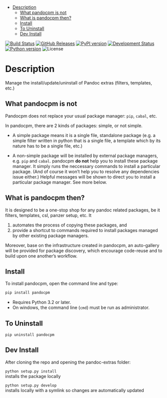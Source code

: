 <!--This README is auto-generated from `docs/README.md`. Do not edit this file directly.-->

-   [Description](#description)
    -   [What pandocpm is not](#what-pandocpm-is-not)
    -   [What is pandocpm then?](#what-is-pandocpm-then)
    -   [Install](#install)
    -   [To Uninstall](#to-uninstall)
    -   [Dev Install](#dev-install)

[![Build Status](https://travis-ci.org/pandoc-extras/pandocpm.svg?branch=master)](https://travis-ci.org/pandoc-extras/pandocpm) [![GitHub Releases](https://img.shields.io/github/tag/pandoc-extras/pandocpm.svg?label=github+release)](https://github.com/pandoc-extras/pandocpm/releases) [![PyPI version](https://img.shields.io/pypi/v/pandocpm.svg)](https://pypi.python.org/pypi/pandocpm/) [![Development Status](https://img.shields.io/pypi/status/pandocpm.svg)](https://pypi.python.org/pypi/pandocpm/) [![Python version](https://img.shields.io/pypi/pyversions/pandocpm.svg)](https://pypi.python.org/pypi/pandocpm/) <!-- [![Downloads](https://img.shields.io/pypi/dm/pandocpm.svg)](https://pypi.python.org/pypi/pandocpm/) --> ![License](https://img.shields.io/pypi/l/pandocpm.svg)

Description
===========

Manage the install/update/uninstall of Pandoc extras (filters, templates, etc.)

What pandocpm is not
--------------------

Pandocpm does not replace your usual package manager: `pip`, `cabal`, etc.

In pandocpm, there are 2 kinds of packages: simple, or not simple.

-   A simple package means it is a single file, standalone package (e.g. a simple filter written in python that is a single file, a template which by its nature has to be a single file, etc.)

-   A non-simple package will be installed by external package managers, e.g. `pip` and `cabal`. pandocpm **do not** help you to install these package manager. It simply runs the neccessary commands to install a particular package. (And of course it won’t help you to resolve any dependencies issue either.) Helpful messages will be shown to direct you to install a particular package manager. See more below.

What is pandocpm then?
----------------------

It is designed to be a one-stop shop for any pandoc related packages, be it filters, templates, csl, panzer setup, etc. It

1.  automates the process of copying these packages, and
2.  provide a shortcut to commands required to install packages managed by other existing package managers.

Moreover, base on the infrastructure created in pandocpm, an auto-gallery will be provided for package discovery, which encourage code-reuse and to build upon one another’s workflow.

Install
-------

To install pandocpm, open the command line and type:

``` bash
pip install pandocpm
```

-   Requires Python 3.2 or later.
-   On windows, the command line (`cmd`) must be run as administrator.

To Uninstall
------------

    pip uninstall pandocpm

Dev Install
-----------

After cloning the repo and opening the pandoc-extras folder:

`python setup.py install`  
installs the package locally

`python setup.py develop`  
installs locally with a symlink so changes are automatically updated
